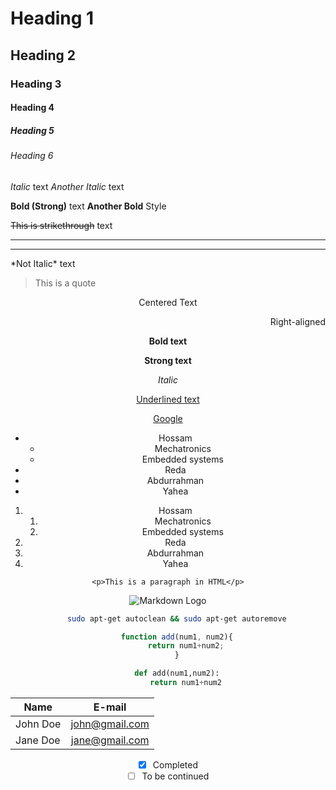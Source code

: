 <!-- This is a comment, HTML style -->
<!-- Headings -->
# Heading 1
## Heading 2
### Heading 3
#### Heading 4
##### Heading 5
###### Heading 6
<!--Notice the similarity to HTML-->
<!-- Italics -->
*Italic* text
_Another Italic_ text

<!-- Strong (Bold) -->
**Bold (Strong)** text
__Another Bold__ Style

<!-- Strikethrough -->
~~This is strikethrough~~ text

<!-- Horizontal rule -->
<!-- they act like horizontal separators -->
---
___

<!-- Escape character \ 'Backslash' -->
\*Not Italic\* text

<!-- Blockquotes -->
> This is a quote

<!--Aligned text -->
<center>Centered Text

<p align="right">Right-aligned

<!-- HTML tags -->
<b>Bold text</b>

<strong>Strong text</strong>

<i>Italic</i>

<u>Underlined text</u>

<!-- Links -->
[Google](http://google.com.eg "The famous google search engine")
<!-- [Text to look like a link](<link> "what appears on hovering on link" -->

<!-- Unordered List -->
<!-- * <item>
        * <nested_item> -->
* Hossam
    * Mechatronics
    * Embedded systems
* Reda
* Abdurrahman
* Yahea

<!-- Ordered List -->
1. Hossam
    1. Mechatronics
    1. Embedded systems
1. Reda
1. Abdurrahman
1. Yahea

<!-- Inline Code Block -->
`<p>This is a paragraph in HTML</p>`

<!-- Image -->
<!-- ![<name>](<image_location>) -->
![Markdown Logo](https://markdown-here.com/img/icon256.png)

<!-- Github exclusive -->
<!-- Code Blocks -->
<!-- syntax
```<coding_language>[c,c++,bash,python,javascript,etc.>
    <code_to_display>
``` -->
```bash
    sudo apt-get autoclean && sudo apt-get autoremove
```

```javascript
    function add(num1, num2){
        return num1+num2;
    }
```

```python
    def add(num1,num2):
        return num1+num2
```
<!-- Table -->
<!-- syntax
use pipes for vertical borders, use hyphens for heavy horizontal border, the colons determine the alignment, it is aligned to the left as default
| <cell>    | <cell>    | <cell>    | <cell>    |
|:--        |:-:        |--:        |---        |
|<left>     |<centre>   |<right>    |<default(left)>  |
-->
|Name       | E-mail            |
| ---       | :-:               |
| John Doe  | john@gmail.com    |
| Jane Doe  | jane@gmail.com    |

<!-- Task List -->
<!-- syntax
* [x] <task_complete>
* [ ] <task_incomplete> -->
* [x] Completed
* [ ] To be continued
